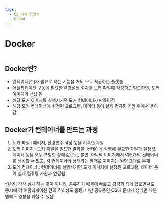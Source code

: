 ```yaml
---
tags:
  - CS_지식의_정석
  - Cloud
---
```

# Docker

```table-of-contents
```

##  Docker란?

- 컨테이너[^1]가 필요로 하는 기능을 거의 모두 제공하는 플랫폼
- 애플리케이션 구동에 필요한 환경설정 절차를 도커 파일에 작성하고 빌드하면, 도커 이미지가 생성 됨
- 해당 도커 이미지를 실행시키면 도커 컨테이너가 만들어짐
- 해당 도커 컨테이너에 설정된 프로그램, 데이터 등이 실제 컴퓨팅 자원 위에서 돌아감


## Docker가 컨테이너를 만드는 과정

1. 도커 파일 : 패키지, 환경변수 설정 등을 기록한 파일
2. 도커 이미지 : 도커 파일을 빌드한 결과물. 컨테이너 실행에 필요한 파일과 설정값, 데이터 등을 모두 포함한 상태 값으로, 불변. 하나의 이미지에서 여러개의 컨테이너를 생성할 수 있고, 각 컨테이너의 상태와는 별개로 이미지는 원형 그대로 존재
3. 도커 컨테이너 : 컨테이너를 실행시키면 도커 이미지에 설정된 프로그램, 데이터 등이 실제 컴퓨팅 자원과 연결됨



[^1](가상머신.md)처럼 각각 설치 하는 것이 아니라, 공유하기 때문에 빠르고 경량화 되어 있으면서도, 동시에 각 어플리케이션 간의 격리성도 훌륭. 다만 공유중인 OS에 문제가 생기면 다른 앱에도 영향을 미칠 수 있음